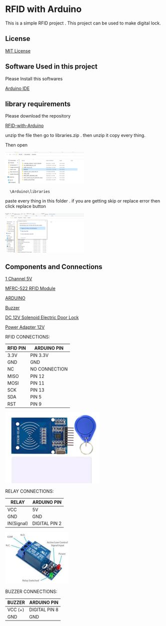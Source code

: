 
# RFID with Arduino

This is a simple RFID project . This project can be used to make digital lock.


## License

[MIT License](https://github.com/git/git-scm.com/blob/main/MIT-LICENSE.txt)



## Software Used in this project

Please Install this softwares

[Arduino IDE](https://www.arduino.cc/en/software)

## library requirements

Please download the repository

[RFID-with-Arduino](https://github.com/sadmansakibmahi2/RFID-with-Arduino)

unzip the file then go to libraries.zip . then unzip it copy every thing. 

Then open

<img width="50%" img hight="50%" src="https://github.com/sadmansakibmahi2/RFID-with-Arduino/blob/main/IMAGES/Screenshot_3.png">

```bash
  \Arduino\libraries
```

paste every thing in this folder . if you are getting skip or replace error then click replace button

<img width="50%" img hight="50%" src="https://github.com/sadmansakibmahi2/RFID-with-Arduino/blob/main/IMAGES/Screenshot_1.png">

## Components and Connections

[1 Channel 5V](https://techshopbd.com/detail/2605/1_Channel_5V_Relay_Module_(China)_techshop_bangladesh)

[MFRC-522 RFID Module](https://techshopbd.com/detail/2218/MFRC-522_RFID_Module_techshop_bangladesh)

[ARDUINO](https://techshopbd.com/browse/search?term=Arduino%20uno)

[Buzzer](https://techshopbd.com/browse/search?term=Arduino%20uno)

[DC 12V Solenoid Electric Door Lock](https://techshopbd.com/detail/1878/DC_12V_Solenoid_Electric_Door_Lock_techshop_bangladesh)

[Power Adapter 12V](https://techshopbd.com/detail/1501/Power_Adapter_12V_techshop_bangladesh)


RFID CONNECTIONS:

| RFID PIN | ARDUINO PIN |
| ------------- | ------------- |
|  3.3V | PIN 3.3V  |
| GND  | GND |
|  NC | NO CONNECTION  |
|  MISO | PIN 12  |
| MOSI  | PIN 11 |
| SCK  | PIN 13  |
|  SDA | PIN 5  |
|  RST | PIN 9 |


<img width="60%" img hight="60%" src="https://github.com/sadmansakibmahi2/RFID-with-Arduino/blob/main/IMAGES/rfid.jpg">




RELAY  CONNECTIONS:

| RELAY | ARDUINO PIN |
| ------------- | ------------- |
| VCC   | 5V  |
| GND   | GND |
| IN(Signal) | DIGITAL PIN 2  |




<img width="40%" img hight="40%" src="https://github.com/sadmansakibmahi2/RFID-with-Arduino/blob/main/IMAGES/realy.jpg">

BUZZER CONNECTIONS:

| BUZZER | ARDUINO PIN |
| ------------- | ------------- |
| VCC (+)  | DIGITAL PIN 8  |
| GND   | GND |



